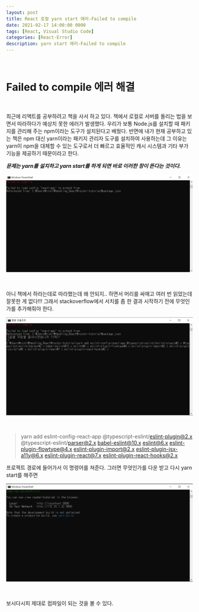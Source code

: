```yaml
---
layout: post
title: React 로컬 yarn start 에러-Failed to compile
date: 2021-02-17 14:00:00 0000
tags: [React, Visual Studio Code]
categories: [React-Error]
description: yarn start 에러-Failed to compile
---
```


<br>

# Failed to compile 에러 해결

<br>

최근에 리액트를 공부하려고 책을 사서 하고 있다.
책에서 로컬로 서버를 돌리는 법을 보면서 따라하다가 예상치 못한 에러가 발생했다.
우리가 보통 Node.js를 설치할 때 패키지를 관리해 주는 npm이라는 도구가 설치된다고 배웠다.
반면에 내가 현재 공부하고 있는 책은 npm 대신 yarn이라는 패키지 관리자 도구를 설치하여 사용하는데
그 이유는 yarn이 npm을 대체할 수 있는 도구로서 더 빠르고 효율적인 캐시 시스템과 기타 부가 기능을 제공하기 때문이라고 한다.

_**문제는 yarn를 설치하고 yarn start를 하게 되면 바로 이러한 창이 뜬다는 것이다.**_<br>

![](../images/React_Error/Error01/2021-02-17-14-14-52.png)

<br>

아니 책에서 하라는데로 따라했는데 왜 안되지.. 하면서 머리를 싸매고 여러 번 읽었는데 잘못한 게 없다!!! 그래서 stackoverflow에서 서치를 좀 한 결과
시작하기 전에 무엇인가를 추가해줘야 한다.

![](../images/React_Error/Error01/2021-02-17-14-16-10.png)

<br>

> yarn add eslint-config-react-app @typescript-eslint/eslint-plugin@2.x @typescript-eslint/parser@2.x babel-eslint@10.x eslint@6.x eslint-plugin-flowtype@4.x eslint-plugin-import@2.x eslint-plugin-jsx-a11y@6.x eslint-plugin-react@7.x eslint-plugin-react-hooks@2.x

프로젝트 경로에 들어가서 이 명령어를 쳐준다.
그러면 무엇인가를 다운 받고 다시 yarn start를 해주면

![](../images/React_Error/Error01/2021-02-17-14-17-29.png)

<br>

보시다시피 제대로 컴파일이 되는 것을 볼 수 있다.
